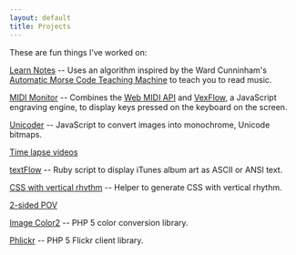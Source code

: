 ```yaml
---
layout: default
title: Projects
---
```

These are fun things I’ve worked on:

[Learn Notes](/projects/notes) -- Uses an algorithm inspired by the Ward
Cunninham's [Automatic Morse Code Teaching Machine](http://c2.com/morse/) to
teach you to read music.

[MIDI Monitor](/projects/midi-monitor) -- Combines the [Web MIDI API](http://www.w3.org/TR/webmidi/)
and [VexFlow](http://www.vexflow.com/docs/tutorial.html), a JavaScript engraving
engine, to display keys pressed on the keyboard on the screen.

[Unicoder](/projects/unicoder) -- JavaScript to convert images into monochrome,
Unicode bitmaps.

[Time lapse videos](/projects/time-lapse/)

[textFlow](/projects/textFlow/) -- Ruby script to display iTunes album art as
ASCII or ANSI text.

[CSS with vertical rhythm](/tools/vertical-rhythm/) -- Helper to generate CSS
with vertical rhythm.

[2-sided POV](/projects/2-sided-pov/)

[Image Color2](/projects/pear/Image_Color2) -- PHP 5 color conversion library.

[Phlickr](/projects/phlickr/) -- PHP 5 Flickr client library.

